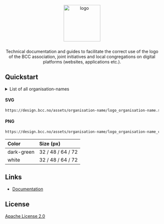 <p align="center">
  <img alt="logo" src="https://design.bcc.no/assets/github/bcc_logo-secondary_dark-green.png" width="120" style="margin-bottom: 10px;">
</p>
<p align="center">Technical documentation and guides to facilitate the correct use of the logo of the BCC association, joint initiatives and local congregations on digital platforms (websites, applications etc.).</p>

## Quickstart

<details>
  <summary>List of all organisation-names</summary>

  #### Organisations 
  - bcc-media
  - bcc-event
  - bcc-a-team
  - bcc-fund
  - bcc-music
  - bcc-facilities

  #### Member organisations
  - bcc-norway

  #### Local churches
  - bcc-bergen
  - bcc-drammen-sande
  - bcc-eiker
  - bcc-grenland
  - bcc-hallingdal
  - bcc-hamar
  - bcc-harstad
  - bcc-honefoss
  - bcc-molde
  - bcc-maaloy
  - bcc-oslo-og-follo
  - bcc-sandefjord
  - bcc-stavanger
  - bcc-stord
  - bcc-sorlandet
  - bcc-tonsberg
  - bcc-valdres
  - bcc-ostfold

</details>

#### SVG

```bash
https://design.bcc.no/assets/organisation-name/logo_organisation-name.svg
```

#### PNG

```bash
https://design.bcc.no/assets/organisation-name/logo_organisation-name_color_size.png
```

| **Color** | **Size** (px) | 
| :--- | :--- |
| dark-green | 32 / 48 / 64 / 72 |
| white | 32 / 48 / 64 / 72 |


## Links

- [Documentation](https://developer.bcc.no/bcc-design)

## License

[Apache License 2.0](LICENSE.md)